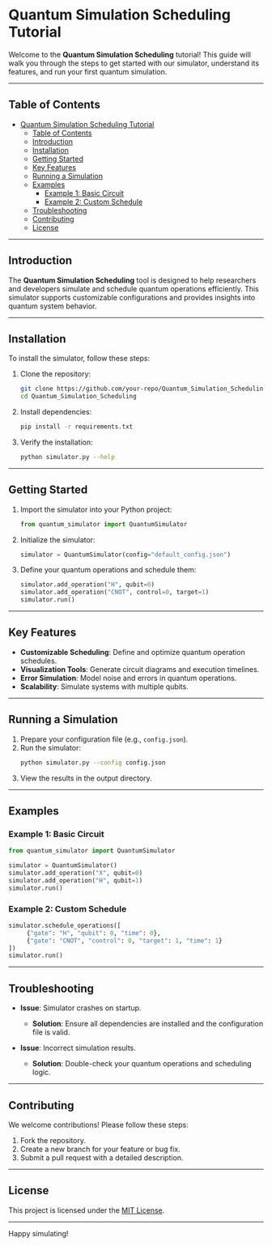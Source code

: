 # Quantum Simulation Scheduling Tutorial

Welcome to the **Quantum Simulation Scheduling** tutorial! This guide will walk you through the steps to get started with our simulator, understand its features, and run your first quantum simulation.

---

## Table of Contents

- [Quantum Simulation Scheduling Tutorial](#quantum-simulation-scheduling-tutorial)
  - [Table of Contents](#table-of-contents)
  - [Introduction](#introduction)
  - [Installation](#installation)
  - [Getting Started](#getting-started)
  - [Key Features](#key-features)
  - [Running a Simulation](#running-a-simulation)
  - [Examples](#examples)
    - [Example 1: Basic Circuit](#example-1-basic-circuit)
    - [Example 2: Custom Schedule](#example-2-custom-schedule)
  - [Troubleshooting](#troubleshooting)
  - [Contributing](#contributing)
  - [License](#license)

---

## Introduction

The **Quantum Simulation Scheduling** tool is designed to help researchers and developers simulate and schedule quantum operations efficiently. This simulator supports customizable configurations and provides insights into quantum system behavior.

---

## Installation

To install the simulator, follow these steps:

1. Clone the repository:
    ```bash
    git clone https://github.com/your-repo/Quantum_Simulation_Scheduling.git
    cd Quantum_Simulation_Scheduling
    ```

2. Install dependencies:
    ```bash
    pip install -r requirements.txt
    ```

3. Verify the installation:
    ```bash
    python simulator.py --help
    ```

---

## Getting Started

1. Import the simulator into your Python project:
    ```python
    from quantum_simulator import QuantumSimulator
    ```

2. Initialize the simulator:
    ```python
    simulator = QuantumSimulator(config="default_config.json")
    ```

3. Define your quantum operations and schedule them:
    ```python
    simulator.add_operation("H", qubit=0)
    simulator.add_operation("CNOT", control=0, target=1)
    simulator.run()
    ```

---

## Key Features

- **Customizable Scheduling**: Define and optimize quantum operation schedules.
- **Visualization Tools**: Generate circuit diagrams and execution timelines.
- **Error Simulation**: Model noise and errors in quantum operations.
- **Scalability**: Simulate systems with multiple qubits.

---

## Running a Simulation

1. Prepare your configuration file (e.g., `config.json`).
2. Run the simulator:
    ```bash
    python simulator.py --config config.json
    ```
3. View the results in the output directory.

---

## Examples

### Example 1: Basic Circuit
```python
from quantum_simulator import QuantumSimulator

simulator = QuantumSimulator()
simulator.add_operation("X", qubit=0)
simulator.add_operation("H", qubit=1)
simulator.run()
```

### Example 2: Custom Schedule
```python
simulator.schedule_operations([
     {"gate": "H", "qubit": 0, "time": 0},
     {"gate": "CNOT", "control": 0, "target": 1, "time": 1}
])
simulator.run()
```

---

## Troubleshooting

- **Issue**: Simulator crashes on startup.
  - **Solution**: Ensure all dependencies are installed and the configuration file is valid.

- **Issue**: Incorrect simulation results.
  - **Solution**: Double-check your quantum operations and scheduling logic.

---

## Contributing

We welcome contributions! Please follow these steps:

1. Fork the repository.
2. Create a new branch for your feature or bug fix.
3. Submit a pull request with a detailed description.

---

## License

This project is licensed under the [MIT License](LICENSE).

---

Happy simulating!